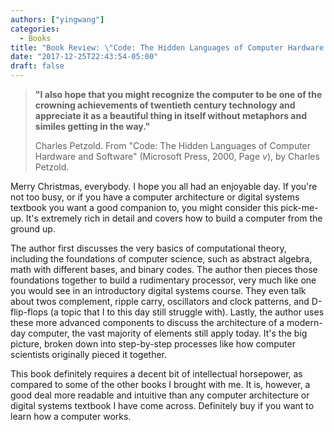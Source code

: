 ```yaml
---
authors: ["yingwang"]
categories:
  - Books
title: "Book Review: \"Code: The Hidden Languages of Computer Hardware and Software\", by Charles Petzold"
date: "2017-12-25T22:43:54-05:00"
draft: false
---
```


> **"I also hope that you might recognize the computer to be one of the crowning achievements of twentieth century technology and appreciate it as a beautiful thing in itself without metaphors and similes getting in the way."**
>
> Charles Petzold. From "Code: The Hidden Languages of Computer Hardware and Software" (Microsoft Press, 2000, Page *v*), by Charles Petzold.

Merry Christmas, everybody. I hope you all had an enjoyable day. If you're not too busy, or if you have a computer architecture or digital systems textbook you want a good companion to, you might consider this pick-me-up. It's extremely rich in detail and covers how to build a computer from the ground up.

The author first discusses the very basics of computational theory, including the foundations of computer science, such as abstract algebra, math with different bases, and binary codes. The author then pieces those foundations together to build a rudimentary processor, very much like one you would see in an introductory digital systems course. They even talk about twos complement, ripple carry, oscillators and clock patterns, and D-flip-flops (a topic that I to this day still struggle with). Lastly, the author uses these more advanced components to discuss the architecture of a modern-day computer, the vast majority of elements still apply today. It's the big picture, broken down into step-by-step processes like how computer scientists originally pieced it together.

This book definitely requires a decent bit of intellectual horsepower, as compared to some of the other books I brought with me. It is, however, a good deal more readable and intuitive than any computer architecture or digital systems textbook I have come across. Definitely buy if you want to learn how a computer works.
